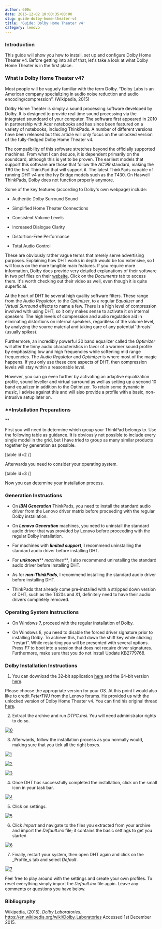 ```yaml
---
author: 600x
date: 2015-12-02 10:00:35+00:00
slug: guide-dolby-home-theater-v4
title: 'Guide: Dolby Home Theater v4'
category: lenovo
---
```

### **Introduction**


This guide will show you how to install, set up and configure Dolby Home Theater v4. Before getting into all of that, let's take a look at what Dolby Home Theater is in the first place.


### **What is Dolby Home Theater v4?**


Most people will be vaguely familiar with the term Dolby. “Dolby Labs is an American company specializing in audio noise reduction and audio encoding/compression”. (Wikipedia, 2015)

Dolby Home Theater is simply a sound processing software developed by Dolby. It is designed to provide real time sound processing via the integrated soundcard of your computer. The software first appeared in 2010 in partnership with Acer notebooks and has since been featured on a variety of notebooks, including ThinkPads. A number of different versions have been released but this article will only focus on the unlocked version of the fully-fledged Dolby Home Theater v4.

The compatibility of this software stretches beyond the officially supported machines. From what I can deduce, it is dependent primarily on the soundcard, although this is yet to be proven. The earliest models that support this software are those that follow the _AC'99_ standard, making the T60 the first ThinkPad that will support it. The latest ThinkPads capable of running DHT v4 are the Ivy Bridge models such as the T430. On Haswell ThinkPads, Dolby does not function properly anymore.

Some of the key features (according to Dolby's own webpage) include:



 	
  * Authentic Dolby Surround Sound

 	
  * Simplified Home Theater Connections

 	
  * Consistent Volume Levels

 	
  * Increased Dialogue Clarity

 	
  * Distortion-Free Performance

 	
  * Total Audio Control


These are obviously rather vague terms that merely serve advertising purposes. Explaining how DHT works in depth would be too extensive, so I will focus on the more tangible main features. If you require more information, Dolby does provide very detailed explanations of their software in two pdf files on their [website](http://www.dolby.com/us/en/technologies/dolby-home-theater-v4.html). Click on the _Documents_ tab to access them. It's worth checking out their video as well, even though it is quite superficial.

At the heart of DHT lie several high quality software filters. These range from the _Audio Regulator_, to the _Optimizer_, to a regular _Equalizer_ and _Virtual Surround_ effects to name a few. There is a high level of compression involved with using DHT, so it only makes sense to activate it on internal speakers. The high levels of compression and audio regulation aid in eliminating distortions on internal speakers, regardless of the volume level, by analyzing the source material and taking care of any potential 'threats' (usually spikes).

Furthermore, an incredibly powerful 30 band equalizer called the _Optimizer_ will alter the tinny audio characteristics in favor of a warmer sound profile by emphasizing low and high frequencies while softening mid range frequencies. The _Audio Regulator_ and _Optimizer_ is where most of the magic happens. If you only use these core aspects of DHT, then compression levels will stay within a reasonable level.

However, you can go even further by activating an adaptive equalization profile, sound leveller and virtual surround as well as setting up a second 10 band equalizer in addition to the Optimizer. To retain some dynamic in music, I advise against this and will also provide a profile with a basic, non-intrusive setup later on.


### **Installation Preparations
**


First you will need to determine which group your ThinkPad belongs to. Use the following table as guidance. It is obviously not possible to include every single model in the grid, but I have tried to group as many similar products together by generation as possible.

[table id=2 /]

Afterwards you need to consider your operating system.

[table id=3 /]

Now you can determine your installation process.


### **Generation Instructions**





 	
  * On _**IBM Generation**_ ThinkPads, you need to install the standard audio driver from the Lenovo driver matrix before proceeding with the regular Dolby installation.

 	
  * On _**Lenovo Generation**_ machines, you need to uninstall the standard audio driver that was provided by Lenovo before proceeding with the regular Dolby installation.

 	
  * For machines with _**limited support**_, I recommend uninstalling the standard audio driver before installing DHT.

 	
  * For **_unknown_**_** machines**_, I also recommend uninstalling the standard audio driver before installing DHT.

 	
  * As for _**non-ThinkPads**_, I recommend installing the standard audio driver before installing DHT.

 	
  * ThinkPads that already come pre-installed with a stripped down version of DHT, such as the T420s and X1, definitely need to have their audio drivers completely removed.




### **Operating System Instructions**





 	
  * On Windows 7, proceed with the regular installation of Dolby.

 	
  * On Windows 8, you need to disable the forced driver signature prior to installing Dolby. To achieve this, hold down the shift key while clicking “restart”. While restarting you will be presented with several options. Press F7 to boot into a session that does not require driver signatures. Furthermore, make sure that you do not install Update KB2779768.




### **Dolby Installation Instructions**


1. You can download the 32-bit application [here](https://www.mediafire.com/?3otu3jqco2zzlne) and the 64-bit version [here](https://www.mediafire.com/?uyc3rpu6khjdl35).

Please choose the appropriate version for your OS. At this point I would also like to credit _PeterTWJ_ from the Lenovo forums. He provided us with the unlocked version of Dolby Home Theater v4. You can find his original thread [here](https://forums.lenovo.com/t5/General-Discussion/Dolby-Home-Theater-v4-for-most-Lenovo-Laptops/td-p/620229).

2. Extract the archive and run _DTPC.msi_. You will need administrator rights to do so.

[![0](/assets/img/posts/thinkscopes/2015/12/0.png)](/assets/img/posts/thinkscopes/2015/12/0.png)

3. Afterwards, follow the installation process as you normally would, making sure that you tick all the right boxes.

[![1](/assets/img/posts/thinkscopes/2015/12/1.png)](/assets/img/posts/thinkscopes/2015/12/1.png)

[![2](/assets/img/posts/thinkscopes/2015/12/2.png)](/assets/img/posts/thinkscopes/2015/12/2.png)

[![3](/assets/img/posts/thinkscopes/2015/12/3.png)](/assets/img/posts/thinkscopes/2015/12/3.png)

4. Once DHT has successfully completed the installation, click on the small icon in your task bar.

[![4](/assets/img/posts/thinkscopes/2015/12/4.png)](/assets/img/posts/thinkscopes/2015/12/4.png)

5. Click on settings.

[![5](/assets/img/posts/thinkscopes/2015/12/5.png)](/assets/img/posts/thinkscopes/2015/12/5.png)

6. Click _Import_ and navigate to the files you extracted from your archive and import the _Default.inx_ file; it contains the basic settings to get you started.

[![6](/assets/img/posts/thinkscopes/2015/12/6.png)](/assets/img/posts/thinkscopes/2015/12/6.png)

7. Finally, restart your system, then open DHT again and click on the _Profile_s tab and select _Default_.

[![7](/assets/img/posts/thinkscopes/2015/12/7.png)](/assets/img/posts/thinkscopes/2015/12/7.png)

Feel free to play around with the settings and create your own profiles. To reset everything simply import the _Default.inx_ file again. Leave any comments or questions you have below.


### **Bibliography**


Wikipedia, (2015). _Dolby Laboratories._ https://en.wikipedia.org/wiki/Dolby_Laboratories Accessed 1st December 2015.
